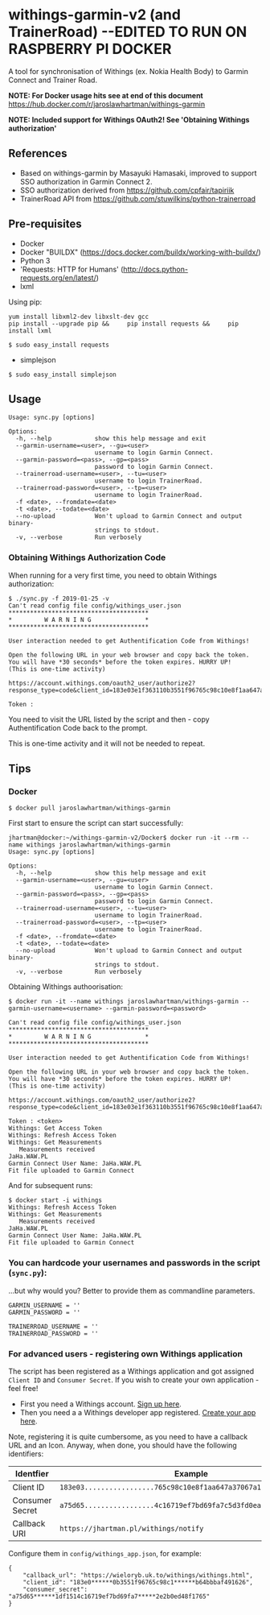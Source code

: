 # withings-garmin-v2 (and TrainerRoad) --EDITED TO RUN ON RASPBERRY PI DOCKER

A tool for synchronisation of Withings (ex. Nokia Health Body) to Garmin Connect and Trainer Road.

**NOTE: For Docker usage hits see at end of this document** https://hub.docker.com/r/jaroslawhartman/withings-garmin

**NOTE: Included support for Withings OAuth2! See 'Obtaining Withings authorization'**

## References

* Based on withings-garmin by Masayuki Hamasaki, improved to support SSO authorization in Garmin Connect 2.
* SSO authorization derived from https://github.com/cpfair/tapiriik
* TrainerRoad API from https://github.com/stuwilkins/python-trainerroad 

## Pre-requisites

* Docker
* Docker "BUILDX" (https://docs.docker.com/buildx/working-with-buildx/)
* Python 3
* 'Requests: HTTP for Humans' (http://docs.python-requests.org/en/latest/)
* lxml

Using pip:

```
yum install libxml2-dev libxslt-dev gcc
pip install --upgrade pip &&     pip install requests &&     pip install lxml
```

```
$ sudo easy_install requests

```

* simplejson

```
$ sudo easy_install simplejson
```

## Usage

```
Usage: sync.py [options]

Options:
  -h, --help            show this help message and exit
  --garmin-username=<user>, --gu=<user>
                        username to login Garmin Connect.
  --garmin-password=<pass>, --gp=<pass>
                        password to login Garmin Connect.
  --trainerroad-username=<user>, --tu=<user>
                        username to login TrainerRoad.
  --trainerroad-password=<user>, --tp=<user>
                        username to login TrainerRoad.
  -f <date>, --fromdate=<date>
  -t <date>, --todate=<date>
  --no-upload           Won't upload to Garmin Connect and output binary-
                        strings to stdout.
  -v, --verbose         Run verbosely

```

### Obtaining Withings Authorization Code

  
When running for a very first time, you need to obtain Withings authorization:

```
$ ./sync.py -f 2019-01-25 -v
Can't read config file config/withings_user.json
***************************************
*         W A R N I N G               *
***************************************

User interaction needed to get Authentification Code from Withings!

Open the following URL in your web browser and copy back the token. You will have *30 seconds* before the token expires. HURRY UP!
(This is one-time activity)

https://account.withings.com/oauth2_user/authorize2?response_type=code&client_id=183e03e1f363110b3551f96765c98c10e8f1aa647a37067a1cb64bbbaf491626&state=OK&scope=user.metrics&redirect_uri=https://wieloryb.uk.to/withings/withings.html&

Token :
```

You need to visit the URL listed by the script and then - copy Authentification Code back to the prompt.

This is one-time activity and it will not be needed to repeat.


## Tips

### Docker

```
$ docker pull jaroslawhartman/withings-garmin
```

First start to ensure the script can start successfully:

```
jhartman@docker:~/withings-garmin-v2/Docker$ docker run -it --rm --name withings jaroslawhartman/withings-garmin
Usage: sync.py [options]

Options:
  -h, --help            show this help message and exit
  --garmin-username=<user>, --gu=<user>
                        username to login Garmin Connect.
  --garmin-password=<pass>, --gp=<pass>
                        password to login Garmin Connect.
  --trainerroad-username=<user>, --tu=<user>
                        username to login TrainerRoad.
  --trainerroad-password=<user>, --tp=<user>
                        username to login TrainerRoad.
  -f <date>, --fromdate=<date>
  -t <date>, --todate=<date>
  --no-upload           Won't upload to Garmin Connect and output binary-
                        strings to stdout.
  -v, --verbose         Run verbosely
```

Obtaining Withings authoorisation:

```
$ docker run -it --name withings jaroslawhartman/withings-garmin --garmin-username=<username> --garmin-password=<password>

Can't read config file config/withings_user.json
***************************************
*         W A R N I N G               *
***************************************

User interaction needed to get Authentification Code from Withings!

Open the following URL in your web browser and copy back the token. You will have *30 seconds* before the token expires. HURRY UP!
(This is one-time activity)

https://account.withings.com/oauth2_user/authorize2?response_type=code&client_id=183e03e1f363110b3551f96765c98c10e8f1aa647a37067a1cb64bbbaf491626&state=OK&scope=user.metrics&redirect_uri=https://wieloryb.uk.to/withings/withings.html&

Token : <token>
Withings: Get Access Token
Withings: Refresh Access Token
Withings: Get Measurements
   Measurements received
JaHa.WAW.PL
Garmin Connect User Name: JaHa.WAW.PL
Fit file uploaded to Garmin Connect
```

And for subsequent runs:

```
$ docker start -i withings
Withings: Refresh Access Token
Withings: Get Measurements
   Measurements received
JaHa.WAW.PL
Garmin Connect User Name: JaHa.WAW.PL
Fit file uploaded to Garmin Connect
```


### You can hardcode your usernames and passwords in the script (`sync.py`):

...but why would you? Better to provide them as commandline parameters.

```
GARMIN_USERNAME = ''
GARMIN_PASSWORD = ''

TRAINERROAD_USERNAME = ''
TRAINERROAD_PASSWORD = ''
```

### For advanced users - registering own Withings application

The script has been registered as a Withings application and got assigned `Client ID` and `Consumer Secret`. If you wish to create your own application - feel free! 


* First you need a Withings account. [Sign up here](https://account.withings.com/connectionuser/account_create).
* Then you need a a Withings developer app registered. [Create your app here](https://account.withings.com/partner/add_oauth2).

Note, registering it is quite cumbersome, as you need to have a callback URL and an Icon. Anyway, when done, you should have the following identifiers:

| Identfier       |  Example                                                           |
|-----------------|--------------------------------------------------------------------|
| Client ID       | `183e03.................765c98c10e8f1aa647a37067a1......baf491626` |
| Consumer Secret | `a75d65.................4c16719ef7bd69fa7c5d3fd0ea......ed48f1765` |
| Callback URI    | `https://jhartman.pl/withings/notify`                              |

Configure them in `config/withings_app.json`, for example:

```
{
    "callback_url": "https://wieloryb.uk.to/withings/withings.html",
    "client_id": "183e0******0b3551f96765c98c1******b64bbbaf491626",
    "consumer_secret": "a75d65******1df1514c16719ef7bd69fa7*****2e2b0ed48f1765"
}
```
